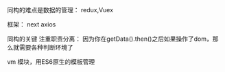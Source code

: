 
同构的难点是数据的管理：
redux,Vuex


框架：
next
axios

同构的关键
注重职责分离：
因为你在getData().then()之后如果操作了dom，那么就需要各种判断环境了


vm
模块，用ES6原生的模板管理



